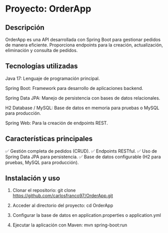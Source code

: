# Proyecto: OrderApp

## Descripción

OrderApp es una API desarrollada con Spring Boot para gestionar pedidos de manera eficiente. Proporciona endpoints para la creación, actualización, eliminación y consulta de pedidos.

## Tecnologías utilizadas

Java 17: Lenguaje de programación principal.

Spring Boot: Framework para desarrollo de aplicaciones backend.

Spring Data JPA: Manejo de persistencia con bases de datos relacionales.

H2 Database / MySQL: Base de datos en memoria para pruebas o MySQL para producción.

Spring Web: Para la creación de endpoints REST.

## Características principales

✅ Gestión completa de pedidos (CRUD).
✅ Endpoints RESTful.
✅ Uso de Spring Data JPA para persistencia.
✅ Base de datos configurable (H2 para pruebas, MySQL para producción).


## Instalación y uso
1. Clonar el repositorio:
git clone https://github.com/carlosfranco97/OrderApp.git

2. Acceder al directorio del proyecto:
cd OrderApp

3. Configurar la base de datos en application.properties o application.yml

4. Ejecutar la aplicación con Maven:
mvn spring-boot:run
